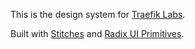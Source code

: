 This is the design system for [Traefik Labs](https://traefik.io).

Built with [Stitches](https://github.com/modulz/stitches) and [Radix UI Primitives](https://radix-ui.com/primitives/docs/overview/introduction).

